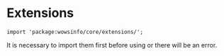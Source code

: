 # Extensions
~~~
import 'package:wowsinfo/core/extensions/';
~~~

It is necessary to import them first before using or there will be an error.
